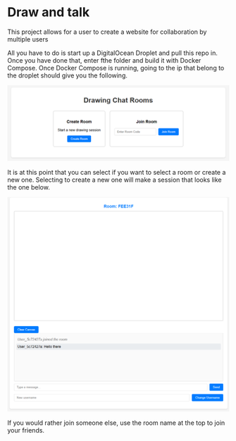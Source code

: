 # Draw and talk

This project allows for a user to create a website for collaboration by multiple users

All you have to do is start up a DigitalOcean Droplet and pull this repo in. Once you have done that, enter fthe folder and build it with Docker Compose. Once Docker Compose is running, going to the ip that belong to the droplet should give you the following.

![Welcome screen](welcome_screenshot.png)

It is at this point that you can select if you want to select a room or create a new one. Selecting to create a new one will make a session that looks like the one below.

![Session screen](colab_screenshot.png)

If you would rather join someone else, use the room name at the top to join your friends.
